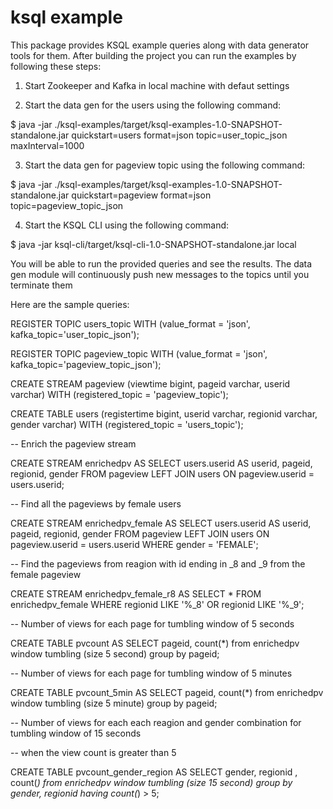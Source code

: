 # ksql example
This package provides KSQL example queries along with data generator tools for them.
After building the project you can run the examples by following these steps:

1. Start Zookeeper and Kafka in local machine with defaut settings


2. Start the data gen for the users using the following command:

$ java -jar ./ksql-examples/target/ksql-examples-1.0-SNAPSHOT-standalone.jar quickstart=users format=json topic=user_topic_json maxInterval=1000


3. Start the data gen for pageview topic using the following command:

$ java -jar ./ksql-examples/target/ksql-examples-1.0-SNAPSHOT-standalone.jar quickstart=pageview format=json topic=pageview_topic_json


4. Start the KSQL CLI using the following command:

$ java -jar ksql-cli/target/ksql-cli-1.0-SNAPSHOT-standalone.jar local


You will be able to run the provided queries and see the results. The data gen module will continuously push new messages to the topics until you terminate them

Here are the sample queries:

REGISTER TOPIC users_topic WITH (value_format = 'json', kafka_topic='user_topic_json');

REGISTER TOPIC pageview_topic WITH (value_format = 'json', kafka_topic='pageview_topic_json');


CREATE STREAM pageview (viewtime bigint, pageid varchar, userid varchar) WITH (registered_topic = 'pageview_topic');

CREATE TABLE users (registertime bigint, userid varchar, regionid varchar, gender varchar) WITH (registered_topic = 'users_topic');


-- Enrich the pageview stream

CREATE STREAM enrichedpv AS SELECT users.userid AS userid, pageid, regionid, gender FROM pageview LEFT JOIN users ON pageview.userid = users.userid;


-- Find all the pageviews by female users

CREATE STREAM enrichedpv_female AS SELECT users.userid AS userid, pageid, regionid, gender FROM pageview LEFT JOIN users ON pageview.userid = users.userid WHERE gender = 'FEMALE';


-- Find the pageviews from reagion with id ending in _8 and _9 from the female pageview

CREATE STREAM enrichedpv_female_r8 AS SELECT * FROM enrichedpv_female WHERE regionid LIKE '%_8' OR regionid LIKE '%_9';


-- Number of views for each page for tumbling window of 5 seconds

CREATE TABLE pvcount AS SELECT pageid, count(*) from enrichedpv window tumbling (size 5 second) group by pageid;


-- Number of views for each page for tumbling window of 5 minutes

CREATE TABLE pvcount_5min AS SELECT pageid, count(*) from enrichedpv window tumbling (size 5 minute) group by pageid;


-- Number of views for each each reagion and gender combination for tumbling window of 15 seconds

-- when the view count is greater than 5

CREATE TABLE pvcount_gender_region AS SELECT gender, regionid , count(*) from enrichedpv window tumbling (size 15 second) group by gender, regionid having count(*) > 5;
